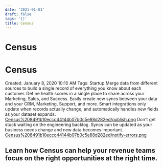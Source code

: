 ```yaml
---
date: '2021-01-01'
draft: false
tags: '[]'
title: Census
---
```


# Census

# Census
Created: January 8, 2020 10:10 AM
Tags: Startup
Merge data from different sources to build a single record of everything you know about each customer.
Define health scores in a single place to share across your Marketing, Sales, and Success.
Easily create new syncs between your data and your CRM, Marketing, Support, and more.
Smart integrations only update when records actually change, and automatically handles new fields as your dataset expands.
[Census%208491b10eccc44144b07b0c5e88d282ed/publish.png](Census%208491b10eccc44144b07b0c5e88d282ed/publish.png)
Don't get stuck waiting on the engineering backlog.
Syncs can be updated as your business needs change and new data becomes important.
[Census%208491b10eccc44144b07b0c5e88d282ed/notify-errors.png](Census%208491b10eccc44144b07b0c5e88d282ed/notify-errors.png)
## Learn how Census can help your revenue teams focus on the right opportunities at the right time.
